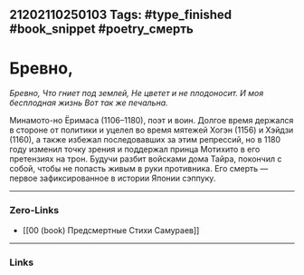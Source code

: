 21202110250103
Tags: #type_finished #book_snippet #poetry_смерть
---
# Бревно,

*Бревно,
Что гниет под землей,
Не цветет и не плодоносит.
И моя бесплодная жизнь
Вот так же печальна.*

Минамото-но Ёримаса (1106–1180), поэт и воин. Долгое время держался в стороне от политики и уцелел во время мятежей Хогэн (1156) и Хэйдзи (1160), а также избежал последовавших за этим репрессий, но в 1180 году изменил точку зрения и поддержал принца Мотихито в его претензиях на трон. Будучи разбит войсками дома Тайра, покончил с собой, чтобы не попасть живым в руки противника. Его смерть — первое зафиксированное в истории Японии сэппуку. 

---
### Zero-Links
- [[00 (book) Предсмертные Стихи Самураев]]
---
### Links
